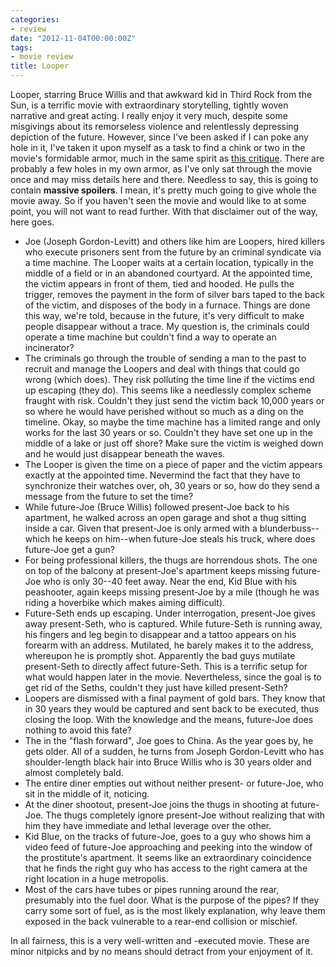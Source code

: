 ```yaml
---
categories:
- review
date: "2012-11-04T00:00:00Z"
tags:
- movie review
title: Looper
---
```

Looper, starring Bruce Willis and that awkward kid in Third Rock from the Sun, is a terrific movie with extraordinary storytelling, tightly woven narrative and great acting. I really enjoy it very much, despite some misgivings about its remorseless violence and relentlessly depressing depiction of the future. However, since I've been asked if I can poke any hole in it, I've taken it upon myself as a task to find a chink or two in the movie's formidable armor, much in the same spirit as [this critique](http://www.juliansanchez.com/2012/06/11/whats-wrong-with-prometheus-a-partial-list). There are probably a few holes in my own armor, as I've only sat through the movie once and may miss details here and there. Needless to say, this is going to contain **massive spoilers**. I mean, it's pretty much going to give whole the movie away. So if you haven't seen the movie and would like to at some point, you will not want to read further. With that disclaimer out of the way, here goes.

* Joe (Joseph Gordon-Levitt) and others like him are Loopers, hired killers who execute prisoners sent from the future by an criminal syndicate via a time machine. The Looper waits at a certain location, typically in the middle of a field or in an abandoned courtyard. At the appointed time, the victim appears in front of them, tied and hooded. He pulls the trigger, removes the payment in the form of silver bars taped to the back of the victim, and disposes of the body in a furnace. Things are done this way, we're told, because in the future, it's very difficult to make people disappear without a trace. My question is, the criminals could operate a time machine but couldn't find a way to operate an incinerator?
* The criminals go through the trouble of sending a man to the past to recruit and manage the Loopers and deal with things that could go wrong (which does). They risk polluting the time line if the victims end up escaping (they do). This seems like a needlessly complex scheme fraught with risk. Couldn't they just send the victim back 10,000 years or so where he would have perished without so much as a ding on the timeline. Okay, so maybe the time machine has a limited range and only works for the last 30 years or so. Couldn't they have set one up in the middle of a lake or just off shore? Make sure the victim is weighed down and he would just disappear beneath the waves.
* The Looper is given the time on a piece of paper and the victim appears exactly at the appointed time. Nevermind the fact that they have to synchronize their watches over, oh, 30 years or so, how do they send a message from the future to set the time?
* While future-Joe (Bruce Willis) followed present-Joe back to his apartment, he walked across an open garage and shot a thug sitting inside a car. Given that present-Joe is only armed with a blunderbuss--which he keeps on him--when future-Joe steals his truck, where does future-Joe get a gun?
* For being professional killers, the thugs are horrendous shots. The one on top of the balcony at present-Joe's apartment keeps missing future-Joe who is only 30--40 feet away. Near the end, Kid Blue with his peashooter, again keeps missing present-Joe by a mile (though he was riding a hoverbike which makes aiming difficult).
* Future-Seth ends up escaping. Under interrogation, present-Joe gives away present-Seth, who is captured. While future-Seth is running away, his fingers and leg begin to disappear and a tattoo appears on his forearm with an address. Mutilated, he barely makes it to the address, whereupon he is promptly shot. Apparently the bad guys mutilate present-Seth to directly affect future-Seth. This is a terrific setup for what would happen later in the movie. Nevertheless, since the goal is to get rid of the Seths, couldn't they just have killed present-Seth?
* Loopers are dismissed with a final payment of gold bars. They know that in 30 years they would be captured and sent back to be executed, thus closing the loop. With the knowledge and the means, future-Joe does nothing to avoid this fate?
* The in the "flash forward", Joe goes to China. As the year goes by, he gets older. All of a sudden, he turns from Joseph Gordon-Levitt who has shoulder-length black hair into Bruce Willis who is 30 years older and almost completely bald.
* The entire diner empties out without neither present- or future-Joe, who sit in the middle of it, noticing.
* At the diner shootout, present-Joe joins the thugs in shooting at future-Joe. The thugs completely ignore present-Joe without realizing that with him they have immediate and lethal leverage over the other.
* Kid Blue, on the tracks of future-Joe, goes to a guy who shows him a video feed of future-Joe approaching and peeking into the window of the prostitute's apartment. It seems like an extraordinary coincidence that he finds the right guy who has access to the right camera at the right location in a huge metropolis.
* Most of the cars have tubes or pipes running around the rear, presumably into the fuel door. What is the purpose of the pipes? If they carry some sort of fuel, as is the most likely explanation, why leave them exposed in the back vulnerable to a rear-end collision or mischief.

In all fairness, this is a very well-written and -executed movie. These are minor nitpicks and by no means should detract from your enjoyment of it.
